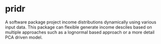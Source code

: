 # pridr
A software package project income distributions dynamically using various input data. This package can flexible generate income desciles based on multiple approaches such as a lognormal based approach or a more detail PCA driven model. 
